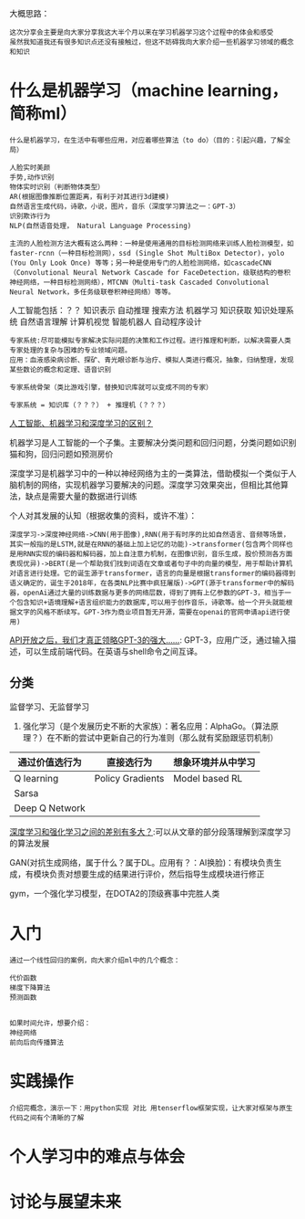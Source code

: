 大概思路：

    这次分享会主要是向大家分享我这大半个月以来在学习机器学习这个过程中的体会和感受
    虽然我知道我还有很多知识点还没有接触过，但这不妨碍我向大家介绍一些机器学习领域的概念和知识

# 什么是机器学习（machine learning，简称ml）
    什么是机器学习，在生活中有哪些应用，对应着哪些算法（to do）（目的：引起兴趣，了解全局）

    人脸实时美颜
    手势,动作识别
    物体实时识别（判断物体类型）
    AR(根据图像推断位置距离，有利于对其进行3d建模)
    自然语言生成代码，诗歌，小说，图片，音乐（深度学习算法之一：GPT-3）
    识别欺诈行为
    NLP(自然语音处理， Natural Language Processing)

    主流的人脸检测方法大概有这么两种：一种是使用通用的目标检测网络来训练人脸检测模型，如faster-rcnn（一种目标检测网），ssd (Single Shot MultiBox Detector)，yolo (You Only Look Once) 等等；另一种是使用专门的人脸检测网络，如cascadeCNN（Convolutional Neural Network Cascade for FaceDetection，级联结构的卷积神经网络，一种目标检测网络），MTCNN（Multi-task Cascaded Convolutional Neural Network，多任务级联卷积神经网络）等等。

人工智能包括：？？
知识表示
自动推理
搜索方法
机器学习
知识获取
知识处理系统
自然语言理解
计算机视觉
智能机器人
自动程序设计

    专家系统:尽可能模拟专家解决实际问题的决策和工作过程。进行推理和判断，以解决需要人类专家处理的复杂与困难的专业领域问题。
    应用：血液感染病诊断、探矿、青光眼诊断与治疗、模拟人类进行概况，抽象，归纳整理，发现某些数论的概念和定理、语音识别

    专家系统骨架（类比游戏引擎，替换知识库就可以变成不同的专家）
    
    专家系统 = 知识库（？？？） + 推理机（？？？）

[人工智能、机器学习和深度学习的区别？](https://www.zhihu.com/question/57770020)

机器学习是人工智能的一个子集。主要解决分类问题和回归问题，分类问题如识别猫和狗，回归问题如预测房价


深度学习是机器学习中的一种以神经网络为主的一类算法，借助模拟一个类似于人脑机制的网络，实现机器学习要解决的问题。深度学习效果突出，但相比其他算法，缺点是需要大量的数据进行训练

个人对其发展的认知（根据收集的资料，或许不准）：

    深度学习->深度神经网络->CNN(用于图像),RNN(用于有时序的比如自然语言、音频等场景，其实一般指的是LSTM,就是在RNN的基础上加上记忆的功能)->transformer(包含两个同样也是用RNN实现的编码器和解码器，加上自注意力机制，在图像识别，音乐生成，股价预测各方面表现优异)->BERT(是一个帮助我们找到词语在文章或者句子中的向量的模型，用于帮助计算机对语言进行处理。它的诞生源于transformer，语言的向量是根据transformer的编码器得到语义确定的，诞生于2018年，在各类NLP比赛中疯狂屠版)->GPT(源于transformer中的解码器，openAi通过大量的训练数据与更多的网络层数，得到了拥有上亿参数的GPT-3，相当于一个包含知识+语境理解+语言组织能力的数据库,可以用于创作音乐，诗歌等。给一个开头就能根据文字的风格不断续写。GPT-3作为商业项目暂无开源，需要在openai的官网申请api进行使用)

[API开放之后，我们才真正领略GPT-3的强大……](https://mp.weixin.qq.com/s/IuAt-7wMwj9Lr8AS5vVuTw):
GPT-3，应用广泛，通过输入描述，可以生成前端代码。在英语与shell命令之间互译。
## 分类
监督学习、无监督学习

1. 强化学习（是个发展历史不断的大家族）：著名应用：AlphaGo。（算法原理？）在不断的尝试中更新自己的行为准则（那么就有奖励跟惩罚机制）

|通过价值选行为|直接选行为|想象环境并从中学习|
|--|--|--|
|Q learning|Policy Gradients|Model based RL|
|Sarsa|||
|Deep Q Network|||

[深度学习和强化学习之间的差别有多大？](https://www.zhihu.com/question/377731309/answer/1491573377):可以从文章的部分段落理解到深度学习的算法发展

GAN(对抗生成网络，属于什么？属于DL。应用有？：AI换脸)：有模块负责生成，有模块负责对想要生成的结果进行评价，然后指导生成模块进行修正

gym，一个强化学习模型，在DOTA2的顶级赛事中完胜人类


# 入门

    通过一个线性回归的案例，向大家介绍ml中的几个概念： 

    代价函数
    梯度下降算法
    预测函数


    如果时间允许，想要介绍：
    神经网络
    前向后向传播算法

# 实践操作

    介绍完概念，演示一下：用python实现 对比 用tenserflow框架实现，让大家对框架与原生代码之间有个清晰的了解

# 个人学习中的难点与体会

# 讨论与展望未来